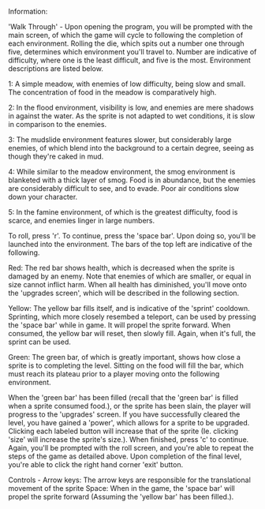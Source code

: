 Information:

'Walk Through' - 
Upon opening the program, you will be prompted with the main screen, of which the game will cycle to following the completion of each environment. Rolling the die, which spits out a number one through five, determines which environment you'll travel to. Number are indicative of difficulty, where one is the least difficult, and five is the most. Environment descriptions are listed below.

1: A simple meadow, with enemies of low difficulty, being slow and small. The concentration of food in the meadow is comparatively high.	

2: In the flood environment, visibility is low, and enemies are mere shadows in against the water. As the sprite is not adapted to wet conditions, it is slow in comparison to the enemies.																																											

3: The mudslide environment features slower, but considerably large enemies, of which blend into the background to a certain degree, seeing as though they're caked in mud. 																																																

4: While similar to the meadow environment, the smog environment is blanketed with a thick layer of smog. Food is in abundance, but the enemies are considerably difficult to see, and to evade. Poor air conditions slow down your character.

5: In the famine environment, of which is the greatest difficulty, food is scarce, and enemies linger in large numbers. 

To roll, press 'r'. To continue, press the 'space bar'. Upon doing so, you'll be launched into the environment. The bars of the top left are indicative of the following.

Red: The red bar shows health, which is decreased when the sprite is damaged by an enemy. Note that enemies of which are smaller, or equal in size cannot inflict harm. When all health has diminished, you'll move onto the 'upgrades screen', which will be described in the following section.

Yellow: The yellow bar fills itself, and is indicative of the 'sprint' cooldown. Sprinting, which more closely resembed a teleport, can be used by pressing the 'space bar' while in game. It will propel the sprite forward. When consumed, the yellow bar will reset, then slowly fill. Again, when it's full, the sprint can be used.

Green: The green bar, of which is greatly important, shows how close a sprite is to completing the level. Sitting on the food will fill the bar, which must reach its plateau prior to a player moving onto the following environment.

When the 'green bar' has been filled (recall that the 'green bar' is filled when a sprite consumed food.), or the sprite has been slain, the player will progress to the 'upgrades' screen. If you have successfully cleared the level, you have gained a 'power', which allows for a sprite to be upgraded. Clicking each labeled button will increase that of the sprite (Ie. clicking 'size' will increase the sprite's size.). When finished, press 'c' to continue. Again, you'll be prompted with the roll screen, and you're able to repeat the steps of the game as detailed above. Upon completion of the final level, you're able to click the right hand corner 'exit' button. 

Controls - 
Arrow keys: The arrow keys are responsible for the translational movement of the sprite
Space: When in the game, the 'space bar' will propel the sprite forward (Assuming the 'yellow bar' has been filled.).
